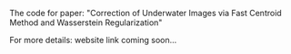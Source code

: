 The code for paper: "Correction of Underwater Images via Fast Centroid Method and Wasserstein Regularization"

For more details: website link coming soon...


